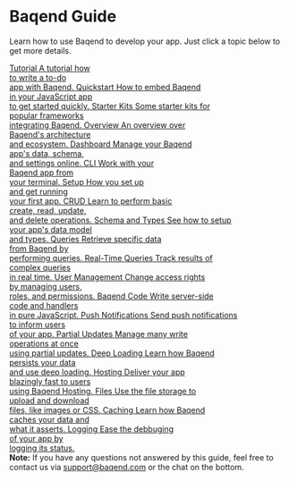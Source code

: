 # Baqend Guide

Learn how to use Baqend to develop your app.
Just click a topic below to get more details.

<div class="chapter-container">
  <a class="chapter-item" href="https://www.baqend.com/tutorial.html">
    <span class="chapter-icon fa fa-graduation-cap"></span>
    <span class="chapter-heading">Tutorial</span>
    <span class="chapter-info">A tutorial how <br> to write a to-do <br> app with Baqend.</span>
  </a>
  <a class="chapter-item" href="gettingstarted/">
    <span class="chapter-icon fa fa-rocket"></span>
    <span class="chapter-heading">Quickstart</span>
    <span class="chapter-info">How to embed Baqend <br> in your JavaScript app <br> to get started quickly.</span>
  </a>
  <a class="chapter-item" href="starter-kits/">
    <span class="chapter-icon fa fa-archive"></span>
    <span class="chapter-heading">Starter Kits</span>
    <span class="chapter-info">Some starter kits for <br> popular frameworks <br> integrating Baqend.</span>
  </a>
  <a class="chapter-item" href="topics/overview/">
    <span class="chapter-icon fa fa-info"></span>
    <span class="chapter-heading">Overview</span>
    <span class="chapter-info">An overview over <br> Baqend's architecture <br> and ecosystem.</span>
  </a>
  <a class="chapter-item" href="topics/dashboard/">
    <span class="chapter-icon fa fa-dashboard"></span>
    <span class="chapter-heading">Dashboard</span>
    <span class="chapter-info">Manage your Baqend <br> app's data, schema, <br> and settings online.</span>
  </a>
  <a class="chapter-item" href="topics/cli/">
    <span class="chapter-icon fa fa-terminal"></span>
    <span class="chapter-heading">CLI</span>
    <span class="chapter-info">Work with your <br> Baqend app from <br> your terminal.</span>
  </a>
  <!-- a class="chapter-item" href="topics/wordpress/">
    <span class="chapter-icon fa fa-wordpress"></span>
    <span class="chapter-heading">WordPress Plugin</span>
    <span class="chapter-info">Easily host your <br> WordPress blog <br> on Baqend.</span>
  </a -->
  <a class="chapter-item" href="topics/setup/">
    <span class="chapter-icon fa fa-gift"></span>
    <span class="chapter-heading">Setup</span>
    <span class="chapter-info">How you set up <br> and get running <br> your first app.</span>
  </a>
  <a class="chapter-item" href="topics/crud/">
    <span class="chapter-icon fa fa-exchange"></span>
    <span class="chapter-heading">CRUD</span>
    <span class="chapter-info">Learn to perform basic <br> create, read, update, <br> and delete operations.</span>
  </a>
  <a class="chapter-item" href="topics/schema/">
    <span class="chapter-icon fa fa-sitemap"></span>
    <span class="chapter-heading">Schema and Types</span>
    <span class="chapter-info">See how to setup <br> your app's data model <br> and types.</span>
  </a>
  <a class="chapter-item" href="topics/queries/">
    <span class="chapter-icon fa fa-commenting"></span>
    <span class="chapter-heading">Queries</span>
    <span class="chapter-info">Retrieve specific data <br> from Baqend by <br> performing queries.</span>
  </a>
  <a class="chapter-item" href="topics/realtime/">
    <span class="chapter-icon fa fa-heartbeat"></span>
    <span class="chapter-heading">Real-Time Queries</span>
    <span class="chapter-info">Track results of <br> complex queries <br> in real time.</span>
  </a>
  <a class="chapter-item" href="topics/user-management/">
    <span class="chapter-icon fa fa-users"></span>
    <span class="chapter-heading">User Management</span>
    <span class="chapter-info">Change access rights <br> by managing users, <br> roles, and permissions.</span>
  </a>
  <a class="chapter-item" href="topics/baqend-code/">
    <span class="chapter-icon fa fa-file-code-o"></span>
    <span class="chapter-heading">Baqend Code</span>
    <span class="chapter-info">Write server-side <br> code and handlers <br> in pure JavaScript.</span>
  </a>
  <a class="chapter-item" href="topics/push/">
    <span class="chapter-icon fa fa-bell"></span>
    <span class="chapter-heading">Push Notifications</span>
    <span class="chapter-info">Send push notifications <br> to inform users <br> of your app.</span>
  </a>
  <a class="chapter-item" href="topics/partial-updates/">
    <span class="chapter-icon fa fa-refresh"></span>
    <span class="chapter-heading">Partial Updates</span>
    <span class="chapter-info">Manage many write <br> operations at once <br> using partial updates.</span>
  </a>
  <a class="chapter-item" href="topics/deep-loading/">
    <span class="chapter-icon fa fa-line-chart"></span>
    <span class="chapter-heading">Deep Loading</span>
    <span class="chapter-info">Learn how Baqend <br> persists your data <br> and use deep loading.</span>
  </a>
  <a class="chapter-item" href="topics/hosting/">
    <span class="chapter-icon fa fa-globe"></span>
    <span class="chapter-heading">Hosting</span>
    <span class="chapter-info">Deliver your app <br> blazingly fast to users <br> using Baqend Hosting.</span>
  </a>
  <a class="chapter-item" href="topics/files/">
    <span class="chapter-icon fa fa-file"></span>
    <span class="chapter-heading">Files</span>
    <span class="chapter-info">Use the file storage to <br> upload and download <br> files, like images or CSS.</span>
  </a>
  <a class="chapter-item" href="topics/caching/">
    <span class="chapter-icon fa fa-hdd-o"></span>
    <span class="chapter-heading">Caching</span>
    <span class="chapter-info">Learn how Baqend <br> caches your data and <br> what it asserts.</span>
  </a>
  <a class="chapter-item" href="topics/logging/">
    <span class="chapter-icon fa fa-bar-chart"></span>
    <span class="chapter-heading">Logging</span>
    <span class="chapter-info">Ease the debbuging <br> of your app by <br> logging its status.</span>
  </a>
</div>

<div class="note">
  <strong>Note:</strong> If you have any questions not answered by this guide, feel free to contact us via <a href="mailto:support@baqend.com">support@baqend.com</a> or the chat on the bottom.
</div>
